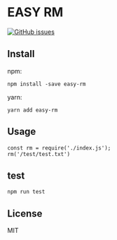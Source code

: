 # EASY RM
[![GitHub issues](https://img.shields.io/github/issues/jiminycricket/easy-rm.svg)](https://github.com/jiminycricket/easy-rm/issues)

## Install

npm:
```
npm install -save easy-rm
```

yarn:
```
yarn add easy-rm
```

## Usage

```
const rm = require('./index.js');
rm('/test/test.txt')

```

## test

```
npm run test
```

## License
MIT

